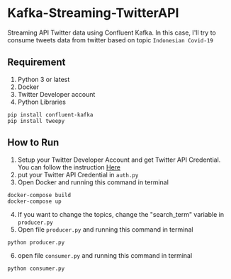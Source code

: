 # Kafka-Streaming-TwitterAPI

Streaming API Twitter data using Confluent Kafka. In this case, I'll try to consume tweets data from twitter based on topic `Indonesian Covid-19`

## Requirement 
1. Python 3 or latest
2. Docker
3. Twitter Developer account 
4. Python Libraries
```
pip install confluent-kafka
pip install tweepy
```

## How to Run
1. Setup your Twitter Developer Account and get Twitter API Credential. You can follow the instruction [Here](https://developer.twitter.com/en/docs/twitter-api/getting-started/getting-access-to-the-twitter-api)
2. put your Twitter API Credential in `auth.py`
3. Open Docker and running this command in terminal
```
docker-compose build
docker-compose up
```
4. If you want to change the topics, change the "search_term" variable in `producer.py`
5. Open file `producer.py` and running this command in terminal
```
python producer.py
```
6. open file `consumer.py` and running this command in terminal
```
python consumer.py
```
